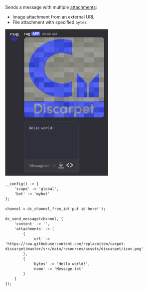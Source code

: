 Sends a message with multiple [attachments](/parsables/attachment.md):

* Image attachment from an external URL
* File attachment with specified `bytes`


![Demo attachments](/assets/examples/attachments.png)


```sc title="attachments.sc"
__config() -> {
    'scope' -> 'global',
    'bot' -> 'mybot'
};

channel = dc_channel_from_id('put id here!');

dc_send_message(channel, {
    'content' -> '',
    'attachments' -> [
        {
            'url' -> 'https://raw.githubusercontent.com/replaceitem/carpet-discarpet/master/src/main/resources/assets/discarpet/icon.png'
        },
        {
            'bytes' -> 'Hello world!',
            'name' -> 'Message.txt'
        }
    ]
});
```